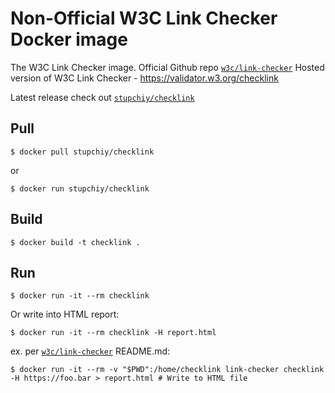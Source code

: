 # Non-Official W3C Link Checker Docker image

The W3C Link Checker image. Official Github repo [`w3c/link-checker`](https://github.com/w3c/link-checker) 
Hosted version of W3C Link Checker - https://validator.w3.org/checklink

Latest release check out [`stupchiy/checklink`](https://hub.docker.com/r/stupchiy/checklink/)

## Pull

```
$ docker pull stupchiy/checklink 
```

or

```
$ docker run stupchiy/checklink 
```

## Build

```
$ docker build -t checklink .
```

## Run

```
$ docker run -it --rm checklink
```

Or write into HTML report:

```
$ docker run -it --rm checklink -H report.html
```

ex. per [`w3c/link-checker`](https://github.com/w3c/link-checker) README.md:

```
$ docker run -it --rm -v "$PWD":/home/checklink link-checker checklink -H https://foo.bar > report.html # Write to HTML file
```
